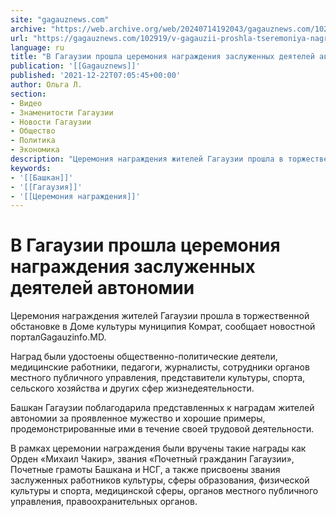 ```yaml
---
site: "gagauznews.com"
archive: "https://web.archive.org/web/20240714192043/gagauznews.com/102919/v-gagauzii-proshla-tseremoniya-nagrazhdeniya-zasluzhennyh-deyatelej-avtonomii.html"
url: "https://gagauznews.com/102919/v-gagauzii-proshla-tseremoniya-nagrazhdeniya-zasluzhennyh-deyatelej-avtonomii.html"
language: ru
title: "В Гагаузии прошла церемония награждения заслуженных деятелей автономии"
publication: '[[Gagauznews]]'
published: '2021-12-22T07:05:45+00:00'
author: Ольга Л.
section:
- Видео
- Знаменитости Гагаузии
- Новости Гагаузии
- Общество
- Политика
- Экономика
description: "Церемония награждения жителей Гагаузии прошла в торжественной обстановке в Доме культуры муниципия Комрат, сообщает новостной портал Gagauzinfo.MD. Наград были удостоены общественно-политические деятели, медицинские работники, педагоги, журналисты, сотрудники органов местного публичного управления, представители культуры, спорта, сельского хозяйства и других сфер жизнедеятельности. Башкан Гагаузии поблагодарила представленных к наградам жителей автономии за проявленное мужество и хорошие примеры, продемонстрированные ими в течение своей трудовой деятельности. «Вы — генераторы хороших примеров преданности своей работе, прекрасных примеров отношения к другим людям, примеров любви к народу Гагаузии и к его ценностям. Чем больше у нас будет таких героев и чемпионов, тем сильнее будет Гагаузия во всех […]"
keywords:
- '[[Башкан]]'
- '[[Гагаузия]]'
- '[[Церемония награждения]]'
---
```


# В Гагаузии прошла церемония награждения заслуженных деятелей автономии

Церемония награждения жителей Гагаузии прошла в торжественной обстановке в Доме культуры муниципия Комрат, сообщает новостной порталGagauzinfo.MD.

Наград были удостоены общественно-политические деятели, медицинские работники, педагоги, журналисты, сотрудники органов местного публичного управления, представители культуры, спорта, сельского хозяйства и других сфер жизнедеятельности.

Башкан Гагаузии поблагодарила представленных к наградам жителей автономии за проявленное мужество и хорошие примеры, продемонстрированные ими в течение своей трудовой деятельности.

В рамках церемонии награждения были вручены такие награды как Орден «Михаил Чакир», звания «Почетный гражданин Гагаузии», Почетные грамоты Башкана и НСГ, а также присвоены звания заслуженных работников культуры, сферы образования, физической культуры и спорта, медицинской сферы, органов местного публичного управления, правоохранительных органов.